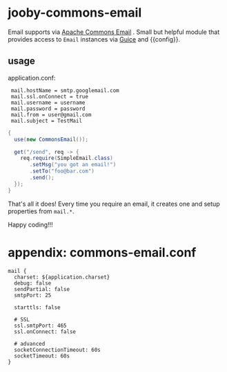 # jooby-commons-email

Email supports via [Apache Commons Email](https://commons.apache.org/proper/commons-email)
. Small but helpful module that provides access to ```Email``` instances via [Guice](https://github.com/google/guice)
 and {{config}}.

## usage

application.conf:

```properties
 mail.hostName = smtp.googlemail.com
 mail.ssl.onConnect = true
 mail.username = username
 mail.password = password
 mail.from = user@gmail.com
 mail.subject = TestMail
```

```java
{
  use(new CommonsEmail());

  get("/send", req -> {
    req.require(SimpleEmail.class)
       .setMsg("you got an email!")
       .setTo("foo@bar.com")
       .send();
  });
}
```

That's all it does! Every time you require an email, it creates one and setup properties from ```mail.*```.

Happy coding!!!

# appendix: commons-email.conf

```properties
mail {
  charset: ${application.charset}
  debug: false
  sendPartial: false
  smtpPort: 25

  starttls: false

  # SSL
  ssl.smtpPort: 465
  ssl.onConnect: false

  # advanced
  socketConnectionTimeout: 60s
  socketTimeout: 60s
}

```
